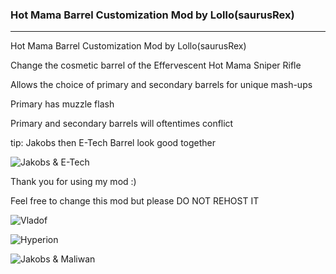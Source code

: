 ### Hot Mama Barrel Customization Mod by Lollo(saurusRex)

----------------------------------------------------------------------------------------------------------------------

Hot Mama Barrel Customization Mod by Lollo(saurusRex)

Change the cosmetic barrel of the Effervescent Hot Mama Sniper Rifle

Allows the choice of primary and secondary barrels for unique mash-ups

Primary has muzzle flash

Primary and secondary barrels will oftentimes conflict

tip: Jakobs then E-Tech Barrel look good together

![Jakobs & E-Tech](https://i.imgur.com/Pvh0OEu.jpg)

Thank you for using my mod :) 

Feel free to change this mod but please DO NOT REHOST IT

![Vladof](https://i.imgur.com/B6pAfp0.jpg)

![Hyperion](https://i.imgur.com/OKE05y3.jpg)

![Jakobs & Maliwan](https://i.imgur.com/tR5DO10.jpg)
